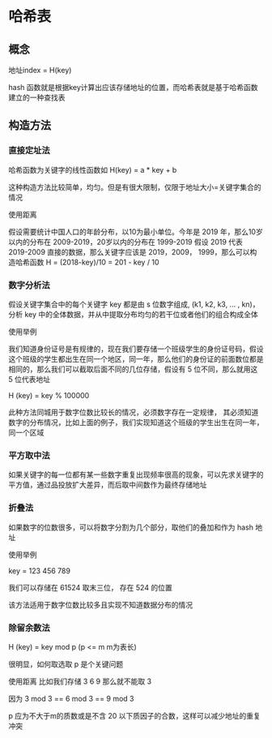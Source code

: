 # 哈希表

## 概念

地址index = H(key)

hash 函数就是根据key计算出应该存储地址的位置，而哈希表就是基于哈希函数建立的一种查找表

## 构造方法

### 直接定址法

哈希函数为关键字的线性函数如 H(key) = a * key + b

这种构造方法比较简单，均匀。但是有很大限制，仅限于地址大小=关键字集合的情况

使用距离

假设需要统计中国人口的年龄分布，以10为最小单位。今年是 2019 年，那么10岁以内的分布在 2009-2019，20岁以内的分布在 1999-2019 假设 2019 代表 2019-2009 直接的数据，那么关键字应该是 2019，2009， 1999，那么可以构造哈希函数 H = (2018-key)/10 = 201 - key / 10

### 数字分析法

假设关键字集合中的每个关键字 key 都是由 s 位数字组成, (k1, k2, k3, ... , kn)，分析 key 中的全体数据，并从中提取分布均匀的若干位或者他们的组合构成全体

使用举例

我们知道身份证号是有规律的，现在我们要存储一个班级学生的身份证号码，假设这个班级的学生都出生在同一个地区，同一年，那么他们的身份证的前面数位都是相同的，那么我们可以截取后面不同的几位存储，假设有 5 位不同，那么就用这 5 位代表地址

H (key) = key % 100000

此种方法同城用于数字位数比较长的情况，必须数字存在一定规律， 其必须知道数字的分布情况，比如上面的例子，我们实现知道这个班级的学生出生在同一年，同一个区域

### 平方取中法

如果关键字的每一位都有某一些数字重复出现频率很高的现象，可以先求关键字的平方值，通过品投放扩大差异，而后取中间数作为最终存储地址

### 折叠法

如果数字的位数很多，可以将数字分割为几个部分，取他们的叠加和作为 hash 地址

使用举例

key = 123 456 789

我们可以存储在 61524 取末三位， 存在 524 的位置

该方法适用于数字位数比较多且实现不知道数据分布的情况

### 除留余数法

H (key) = key mod p (p <= m m为表长)

很明显，如何取选取 p 是个关键问题

使用距离 比如我们存储 3 6 9 那么就不能取 3

因为 3 mod 3 == 6 mod 3 == 9 mod 3

p 应为不大于m的质数或是不含 20 以下质因子的合数，这样可以减少地址的重复冲突

